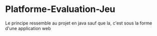 # Platforme-Evaluation-Jeu
Le principe ressemble au projet en java sauf que la, c'est sous la forme d'une application web
